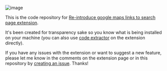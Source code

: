 ![image](https://github.com/mrakowski0/readd-gmaps-links-chrome-extension/assets/1478521/5fdb7ef6-7a43-45d3-8f3b-c0f7aff2a183)

This is the code repository for [Re-introduce google maps links to search page extension](https://chromewebstore.google.com/detail/mjkkdbmdflkcjmonelmlokplkgnjcnji?hl=en-GB&authuser=0).

It's been created for transparency sake so you know what is being installed on your machine (you can also use [code extractor](https://chromewebstore.google.com/detail/chrome-extension-source-v/jifpbeccnghkjeaalbbjmodiffmgedin) on the extension directly).

If you have any issues with the extension or want to suggest a new feature, please let me know in the comments on the extension page or in this repository by [creating an issue](https://github.com/mrakowski0/readd-gmaps-links-chrome-extension/issues).
Thanks!
